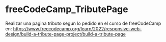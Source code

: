# freeCodeCamp_TributePage
Realizar una pagina tributo segun lo pedido en el curso de freeCodeCamp en:
https://www.freecodecamp.org/learn/2022/responsive-web-design/build-a-tribute-page-project/build-a-tribute-page

